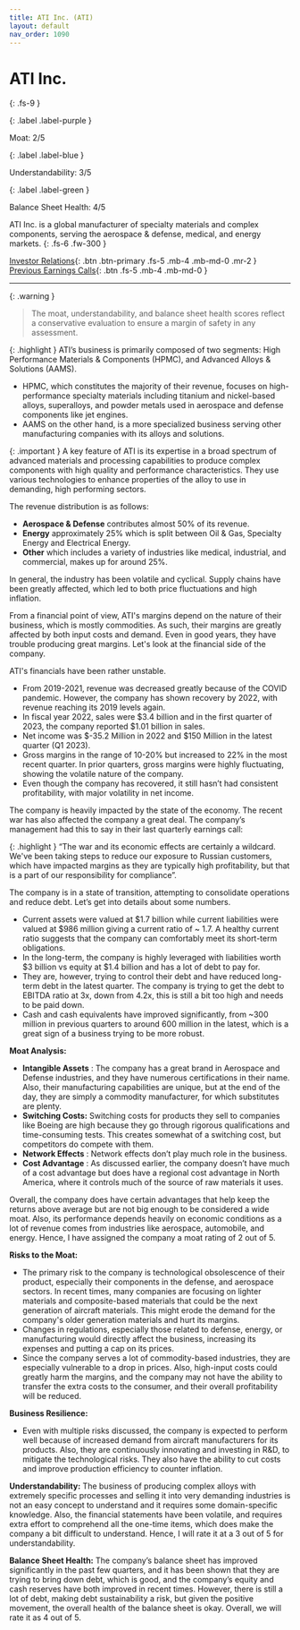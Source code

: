 ```yaml
---
title: ATI Inc. (ATI)
layout: default
nav_order: 1090
---
```


# ATI Inc.
{: .fs-9 }

{: .label .label-purple }

Moat: 2/5

{: .label .label-blue }

Understandability: 3/5

{: .label .label-green }

Balance Sheet Health: 4/5

ATI Inc. is a global manufacturer of specialty materials and complex components, serving the aerospace & defense, medical, and energy markets.
{: .fs-6 .fw-300 }

[Investor Relations](https://www.google.com/search?q=ATI+investor+relations){: .btn .btn-primary .fs-5 .mb-4 .mb-md-0 .mr-2 }
[Previous Earnings Calls](https://discountingcashflows.com/company/ATI/transcripts/){: .btn .fs-5 .mb-4 .mb-md-0 }

---

{: .warning }
>The moat, understandability, and balance sheet health scores reflect a conservative evaluation to ensure a margin of safety in any assessment.



{: .highlight }
ATI’s business is primarily composed of two segments: High Performance Materials & Components (HPMC), and Advanced Alloys & Solutions (AAMS).
* HPMC, which constitutes the majority of their revenue, focuses on high-performance specialty materials including titanium and nickel-based alloys, superalloys, and powder metals used in aerospace and defense components like jet engines. 
* AAMS on the other hand, is a more specialized business serving other manufacturing companies with its alloys and solutions. 

{: .important }
A key feature of ATI is its expertise in a broad spectrum of advanced materials and processing capabilities to produce complex components with high quality and performance characteristics. They use various technologies to enhance properties of the alloy to use in demanding, high performing sectors.

The revenue distribution is as follows:
* **Aerospace & Defense** contributes almost 50% of its revenue.
* **Energy** approximately 25% which is split between Oil & Gas, Specialty Energy and Electrical Energy.
* **Other** which includes a variety of industries like medical, industrial, and commercial, makes up for around 25%.

In general, the industry has been volatile and cyclical. Supply chains have been greatly affected, which led to both price fluctuations and high inflation. 

From a financial point of view, ATI's margins depend on the nature of their business, which is mostly commodities. As such, their margins are greatly affected by both input costs and demand. Even in good years, they have trouble producing great margins. Let's look at the financial side of the company.

ATI's financials have been rather unstable.
* From 2019-2021, revenue was decreased greatly because of the COVID pandemic. However, the company has shown recovery by 2022, with revenue reaching its 2019 levels again.
* In fiscal year 2022, sales were $3.4 billion and in the first quarter of 2023, the company reported $1.01 billion in sales.
* Net income was $-35.2 Million in 2022 and $150 Million in the latest quarter (Q1 2023).
* Gross margins in the range of 10-20% but increased to 22% in the most recent quarter. In prior quarters, gross margins were highly fluctuating, showing the volatile nature of the company.
* Even though the company has recovered, it still hasn’t had consistent profitability, with major volatility in net income. 

The company is heavily impacted by the state of the economy. The recent war has also affected the company a great deal. The company’s management had this to say in their last quarterly earnings call:

{: .highlight }
“The war and its economic effects are certainly a wildcard. We've been taking steps to reduce our exposure to Russian customers, which have impacted margins as they are typically high profitability, but that is a part of our responsibility for compliance”.

The company is in a state of transition, attempting to consolidate operations and reduce debt. Let’s get into details about some numbers.
*  Current assets were valued at $1.7 billion while current liabilities were valued at $986 million giving a current ratio of ~ 1.7. A healthy current ratio suggests that the company can comfortably meet its short-term obligations.
* In the long-term, the company is highly leveraged with liabilities worth $3 billion vs equity at $1.4 billion and has a lot of debt to pay for.
* They are, however, trying to control their debt and have reduced long-term debt in the latest quarter. The company is trying to get the debt to EBITDA ratio at 3x, down from 4.2x, this is still a bit too high and needs to be paid down.
* Cash and cash equivalents have improved significantly, from ~300 million in previous quarters to around 600 million in the latest, which is a great sign of a business trying to be more robust.

**Moat Analysis:**
* **Intangible Assets** : The company has a great brand in Aerospace and Defense industries, and they have numerous certifications in their name. Also, their manufacturing capabilities are unique, but at the end of the day, they are simply a commodity manufacturer, for which substitutes are plenty.
* **Switching Costs:** Switching costs for products they sell to companies like Boeing are high because they go through rigorous qualifications and time-consuming tests. This creates somewhat of a switching cost, but competitors do compete with them.
* **Network Effects** : Network effects don’t play much role in the business.
* **Cost Advantage** : As discussed earlier, the company doesn’t have much of a cost advantage but does have a regional cost advantage in North America, where it controls much of the source of raw materials it uses.

Overall, the company does have certain advantages that help keep the returns above average but are not big enough to be considered a wide moat. Also, its performance depends heavily on economic conditions as a lot of revenue comes from industries like aerospace, automobile, and energy. Hence, I have assigned the company a moat rating of 2 out of 5.

**Risks to the Moat:**
* The primary risk to the company is technological obsolescence of their product, especially their components in the defense, and aerospace sectors. In recent times, many companies are focusing on lighter materials and composite-based materials that could be the next generation of aircraft materials. This might erode the demand for the company's older generation materials and hurt its margins. 
* Changes in regulations, especially those related to defense, energy, or manufacturing would directly affect the business, increasing its expenses and putting a cap on its prices.
* Since the company serves a lot of commodity-based industries, they are especially vulnerable to a drop in prices. Also, high-input costs could greatly harm the margins, and the company may not have the ability to transfer the extra costs to the consumer, and their overall profitability will be reduced.

**Business Resilience:**
* Even with multiple risks discussed, the company is expected to perform well because of increased demand from aircraft manufacturers for its products. Also, they are continuously innovating and investing in R&D, to mitigate the technological risks. They also have the ability to cut costs and improve production efficiency to counter inflation.

**Understandability:**
The business of producing complex alloys with extremely specific processes and selling it into very demanding industries is not an easy concept to understand and it requires some domain-specific knowledge. Also, the financial statements have been volatile, and requires extra effort to comprehend all the one-time items, which does make the company a bit difficult to understand. Hence, I will rate it at a 3 out of 5 for understandability.

**Balance Sheet Health:**
The company’s balance sheet has improved significantly in the past few quarters, and it has been shown that they are trying to bring down debt, which is good, and the company’s equity and cash reserves have both improved in recent times. However, there is still a lot of debt, making debt sustainability a risk, but given the positive movement, the overall health of the balance sheet is okay. Overall, we will rate it as 4 out of 5.
